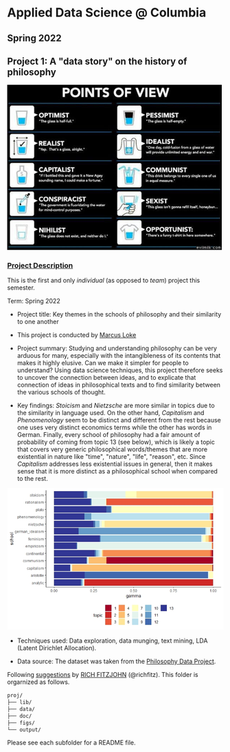 # Applied Data Science @ Columbia
## Spring 2022
## Project 1: A "data story" on the history of philosophy

<img src="figs/100126-the-glass.jpeg" width="500">

### [Project Description](doc/)
This is the first and only *individual* (as opposed to *team*) project this semester. 

Term: Spring 2022

+ Project title: Key themes in the schools of philosophy and their similarity to one another
+ This project is conducted by [Marcus Loke](https://www.linkedin.com/in/lokemarcus/)

+ Project summary: Studying and understanding philosophy can be very arduous for many, especially with the intangibleness of its contents that makes it highly elusive. Can we make it simpler for people to understand? Using data science techniques, this project therefore seeks to uncover the connection between ideas, and to explicate that connection of ideas in philosophical texts and to find similarity between the various schools of thought.

+ Key findings: *Stoicism* and *Nietzsche* are more similar in topics due to the similarity in language used. On the other hand, *Capitalism* and *Phenomenology* seem to be distinct and different from the rest because one uses very distinct economics terms while the other has words in German. Finally, every school of philosophy had a fair amount of probability of coming from topic 13 (see below), which is likely a topic that covers very generic philosophical words/themes that are more existential in nature like "time", "nature", "life", "reason", etc. Since *Capitalism* addresses less existential issues in general, then it makes sense that it is more distinct as a philosophical school when compared to the rest.

<img src="figs/p_schgamma.jpeg" width="650">

+ Techniques used: Data exploration, data munging, text mining, LDA (Latent Dirichlet Allocation).

+ Data source: The dataset was taken from the [Philosophy Data Project](http://philosophydata.com/index.html).

Following [suggestions](http://nicercode.github.io/blog/2013-04-05-projects/) by [RICH FITZJOHN](http://nicercode.github.io/about/#Team) (@richfitz). This folder is orgarnized as follows.

```
proj/
├── lib/
├── data/
├── doc/
├── figs/
└── output/
```

Please see each subfolder for a README file.
